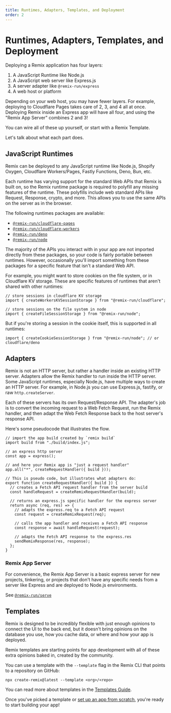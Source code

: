 ```yaml
---
title: Runtimes, Adapters, Templates, and Deployment
order: 2
---
```


# Runtimes, Adapters, Templates, and Deployment

Deploying a Remix application has four layers:

1. A JavaScript Runtime like Node.js
2. A JavaScript web server like Express.js
3. A server adapter like `@remix-run/express`
4. A web host or platform

Depending on your web host, you may have fewer layers. For example, deploying to Cloudflare Pages takes care of 2, 3, and 4 all at once. Deploying Remix inside an Express app will have all four, and using the "Remix App Server" combines 2 and 3!

You can wire all of these up yourself, or start with a Remix Template.

Let's talk about what each part does.

## JavaScript Runtimes

Remix can be deployed to any JavaScript runtime like Node.js, Shopify Oxygen, Cloudflare Workers/Pages, Fastly Functions, Deno, Bun, etc.

Each runtime has varying support for the standard Web APIs that Remix is built on, so the Remix runtime package is required to polyfill any missing features of the runtime. These polyfills include web standard APIs like Request, Response, crypto, and more. This allows you to use the same APIs on the server as in the browser.

The following runtimes packages are available:

- [`@remix-run/cloudflare-pages`][remix_run_cloudflare_pages]
- [`@remix-run/cloudflare-workers`][remix_run_cloudflare_workers]
- [`@remix-run/deno`][remix_run_deno]
- [`@remix-run/node`][remix_run_node]

The majority of the APIs you interact with in your app are not imported directly from these packages, so your code is fairly portable between runtimes. However, occasionally you'll import something from these packages for a specific feature that isn't a standard Web API.

For example, you might want to store cookies on the file system, or in Cloudflare KV storage. These are specific features of runtimes that aren't shared with other runtimes:

```tsx
// store sessions in cloudflare KV storage
import { createWorkersKVSessionStorage } from "@remix-run/cloudflare";

// store sessions on the file system in node
import { createFileSessionStorage } from "@remix-run/node";
```

But if you're storing a session in the cookie itself, this is supported in all runtimes:

```tsx
import { createCookieSessionStorage } from "@remix-run/node"; // or cloudflare/deno
```

## Adapters

Remix is not an HTTP server, but rather a handler inside an existing HTTP server. Adapters allow the Remix handler to run inside the HTTP server. Some JavaScript runtimes, especially Node.js, have multiple ways to create an HTTP server. For example, in Node.js you can use Express.js, fastify, or raw `http.createServer`.

Each of these servers has its own Request/Response API. The adapter's job is to convert the incoming request to a Web Fetch Request, run the Remix handler, and then adapt the Web Fetch Response back to the host server's response API.

Here's some pseudocode that illustrates the flow.

```tsx
// import the app build created by `remix build`
import build from "./build/index.js";

// an express http server
const app = express();

// and here your Remix app is "just a request handler"
app.all("*", createRequestHandler({ build }));

// This is pseudo code, but illustrates what adapters do:
export function createRequestHandler({ build }) {
  // creates a Fetch API request handler from the server build
  const handleRequest = createRemixRequestHandler(build);

  // returns an express.js specific handler for the express server
  return async (req, res) => {
    // adapts the express.req to a Fetch API request
    const request = createRemixRequest(req);

    // calls the app handler and receives a Fetch API response
    const response = await handleRequest(request);

    // adapts the Fetch API response to the express.res
    sendRemixResponse(res, response);
  };
}
```

### Remix App Server

For convenience, the Remix App Server is a basic express server for new projects, tinkering, or projects that don't have any specific needs from a server like Express and are deployed to Node.js environments.

See [`@remix-run/serve`][serve]

## Templates

Remix is designed to be incredibly flexible with just enough opinions to connect the UI to the back end, but it doesn't bring opinions on the database you use, how you cache data, or where and how your app is deployed.

Remix templates are starting points for app development with all of these extra opinions baked in, created by the community.

You can use a template with the `--template` flag in the Remix CLI that points to a repository on GitHub:

```
npx create-remix@latest --template <org>/<repo>
```

You can read more about templates in the [Templates Guide][templates_guide].

Once you've picked a template or [set up an app from scratch][quickstart], you're ready to start building your app!

[templates]: https://remix.guide/templates
[serve]: ../other-api/serve
[quickstart]: ../start/quickstart
[templates_guide]: ../guides/templates
[remix_run_cloudflare_pages]: https://npm.im/@remix-run/cloudflare-pages
[remix_run_cloudflare_workers]: https://npm.im/@remix-run/cloudflare-workers
[remix_run_deno]: https://npm.im/@remix-run/deno
[remix_run_node]: https://npm.im/@remix-run/node
